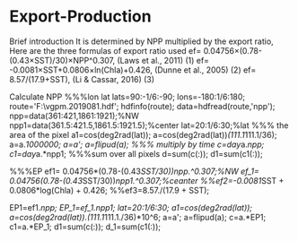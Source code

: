 # Export-Production
Brief introduction
It is determined by NPP multiplied by the export ratio, Here are the three formulas of export ratio used
ef= 0.04756×(0.78-(0.43×SST)/30)×NPP^0.307, (Laws et al., 2011)                        (1)
ef= -0.0081×SST+0.0806×ln⁡(Chla)+0.426, (Dunne et al., 2005)                            (2)
ef= 8.57/(17.9+SST), (Li & Cassar, 2016)                                               (3)



Calculate NPP
%%%lon lat
lats=90:-1/6:-90;
lons=-180:1/6:180;
route='F:\vgpm.2019081.hdf';
hdfinfo(route);
data=hdfread(route,'npp');
npp=data(361:421,1861:1921);%NW
npp1=data(361.5:421.5,1861.5:1921.5);%center
lat=20:1/6:30;%lat
%%% the area of the pixel
a1=cos(deg2rad(lat));
a=cos(deg2rad(lat))*(111.1*111.1/36);
a=a.*1000000;
a=a';
a=flipud(a);
%%% multiply by time
c=day*a.*npp;
c1=day*a.*npp1;
%%%sum over all pixels
d=sum(c(:));
d1=sum(c1(:));



%%%EP
ef1= 0.04756*(0.78-(0.43*SST/30))*npp.^0.307;%NW
ef_1= 0.04756*(0.78-(0.43*SST/30))*npp1.^0.307;%ceanter
%%ef2=-0.0081*SST + 0.0806*log(Chla) + 0.426;
%%ef3=8.57./(17.9 + SST);

EP1=ef1.*npp;
EP_1=ef_1.*npp1;
lat=20:1/6:30;
a1=cos(deg2rad(lat));
a=cos(deg2rad(lat)).*(111.1*111.1./36)*10^6;
a=a';
a=flipud(a);
c=a.*EP1;
c1=a.*EP_1;
d1=sum(c(:));
d_1=sum(c1(:));



